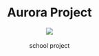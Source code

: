 <h1 align="center">Aurora Project</h1>
<div align="center">
  <img src="https://img.shields.io/badge/Language-C%23-brightgreen">
<br/>
<br/>
school project
</div>
